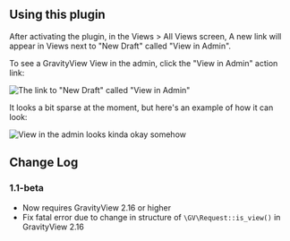 ## Using this plugin

After activating the plugin, in the Views > All Views screen, A new link will appear in Views next to "New Draft" called "View in Admin". 

To see a GravityView View in the admin, click the "View in Admin" action link:

![The link to "New Draft" called "View in Admin"](https://i.gravityview.co/Wxzqlk+) 

It looks a bit sparse at the moment, but here's an example of how it can look:

![View in the admin looks kinda okay somehow](https://i.gravityview.co/jB1ERa+)

## Change Log

### 1.1-beta

- Now requires GravityView 2.16 or higher
- Fix fatal error due to change in structure of `\GV\Request::is_view()` in GravityView 2.16
